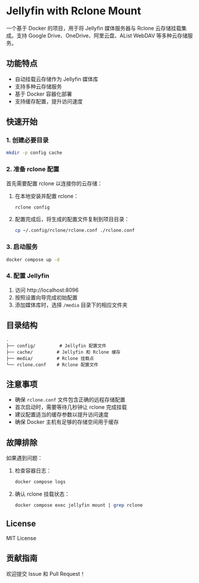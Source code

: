 # Jellyfin with Rclone Mount

一个基于 Docker 的项目，用于将 Jellyfin 媒体服务器与 Rclone 云存储挂载集成。支持 Google Drive、OneDrive、阿里云盘、AList WebDAV 等多种云存储服务。

## 功能特点

- 自动挂载云存储作为 Jellyfin 媒体库
- 支持多种云存储服务
- 基于 Docker 容器化部署
- 支持缓存配置，提升访问速度

## 快速开始

### 1. 创建必要目录

```bash
mkdir -p config cache 
```

### 2. 准备 rclone 配置

首先需要配置 rclone 以连接你的云存储：

1. 在本地安装并配置 rclone：
   ```bash
   rclone config
   ```

2. 配置完成后，将生成的配置文件复制到项目目录：
   ```bash
   cp ~/.config/rclone/rclone.conf ./rclone.conf
   ```

### 3. 启动服务

```bash
docker compose up -d
```

### 4. 配置 Jellyfin

1. 访问 http://localhost:8096
2. 按照设置向导完成初始配置
3. 添加媒体库时，选择 `/media` 目录下的相应文件夹

## 目录结构

```
.
├── config/         # Jellyfin 配置文件
├── cache/         # Jellyfin 和 Rclone 缓存
├── media/         # Rclone 挂载点
└── rclone.conf    # Rclone 配置文件
```

## 注意事项

- 确保 `rclone.conf` 文件包含正确的远程存储配置
- 首次启动时，需要等待几秒钟让 rclone 完成挂载
- 建议配置适当的缓存参数以提升访问速度
- 确保 Docker 主机有足够的存储空间用于缓存

## 故障排除

如果遇到问题：

1. 检查容器日志：
   ```bash
   docker compose logs
   ```

2. 确认 rclone 挂载状态：
   ```bash
   docker compose exec jellyfin mount | grep rclone
   ```

## License

MIT License

## 贡献指南

欢迎提交 Issue 和 Pull Request！
